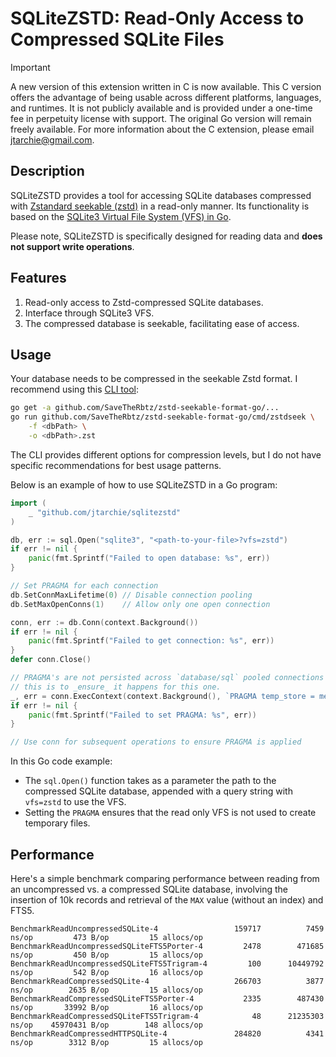 # SQLiteZSTD: Read-Only Access to Compressed SQLite Files

> [!IMPORTANT]
> A new version of this extension written in C is now available.
> This C version offers the advantage of being usable across different
> platforms, languages, and runtimes. It is not publicly available and is
> provided under a one-time fee in perpetuity license with support. The original
> Go version will remain freely available. For more information about the C
> extension, please email jtarchie@gmail.com.

## Description

SQLiteZSTD provides a tool for accessing SQLite databases compressed with
[Zstandard seekable (zstd)](https://github.com/facebook/zstd/blob/216099a73f6ec19c246019df12a2877dada45cca/contrib/seekable_format/zstd_seekable_compression_format.md)
in a read-only manner. Its functionality is based on the
[SQLite3 Virtual File System (VFS) in Go](https://github.com/psanford/sqlite3vfs).

Please note, SQLiteZSTD is specifically designed for reading data and **does not
support write operations**.

## Features

1. Read-only access to Zstd-compressed SQLite databases.
2. Interface through SQLite3 VFS.
3. The compressed database is seekable, facilitating ease of access.

## Usage

Your database needs to be compressed in the seekable Zstd format. I recommend
using this [CLI tool](github.com/SaveTheRbtz/zstd-seekable-format-go):

```bash
go get -a github.com/SaveTheRbtz/zstd-seekable-format-go/...
go run github.com/SaveTheRbtz/zstd-seekable-format-go/cmd/zstdseek \
    -f <dbPath> \
    -o <dbPath>.zst
```

The CLI provides different options for compression levels, but I do not have
specific recommendations for best usage patterns.

Below is an example of how to use SQLiteZSTD in a Go program:

```go
import (
    _ "github.com/jtarchie/sqlitezstd"
)

db, err := sql.Open("sqlite3", "<path-to-your-file>?vfs=zstd")
if err != nil {
    panic(fmt.Sprintf("Failed to open database: %s", err))
}

// Set PRAGMA for each connection
db.SetConnMaxLifetime(0) // Disable connection pooling
db.SetMaxOpenConns(1)    // Allow only one open connection

conn, err := db.Conn(context.Background())
if err != nil {
    panic(fmt.Sprintf("Failed to get connection: %s", err))
}
defer conn.Close()

// PRAGMA's are not persisted across `database/sql` pooled connections
// this is to _ensure_ it happens for this one.
_, err = conn.ExecContext(context.Background(), `PRAGMA temp_store = memory;`)
if err != nil {
    panic(fmt.Sprintf("Failed to set PRAGMA: %s", err))
}

// Use conn for subsequent operations to ensure PRAGMA is applied
```

In this Go code example:

- The `sql.Open()` function takes as a parameter the path to the compressed
  SQLite database, appended with a query string with `vfs=zstd` to use the VFS.
- Setting the `PRAGMA` ensures that the read only VFS is not used to create
  temporary files.

## Performance

Here's a simple benchmark comparing performance between reading from an
uncompressed vs. a compressed SQLite database, involving the insertion of 10k
records and retrieval of the `MAX` value (without an index) and FTS5.

```
BenchmarkReadUncompressedSQLite-4              	  159717	      7459 ns/op	     473 B/op	      15 allocs/op
BenchmarkReadUncompressedSQLiteFTS5Porter-4    	    2478	    471685 ns/op	     450 B/op	      15 allocs/op
BenchmarkReadUncompressedSQLiteFTS5Trigram-4   	     100	  10449792 ns/op	     542 B/op	      16 allocs/op
BenchmarkReadCompressedSQLite-4                	  266703	      3877 ns/op	    2635 B/op	      15 allocs/op
BenchmarkReadCompressedSQLiteFTS5Porter-4      	    2335	    487430 ns/op	   33992 B/op	      16 allocs/op
BenchmarkReadCompressedSQLiteFTS5Trigram-4     	      48	  21235303 ns/op	45970431 B/op	     148 allocs/op
BenchmarkReadCompressedHTTPSQLite-4            	  284820	      4341 ns/op	    3312 B/op	      15 allocs/op
```
